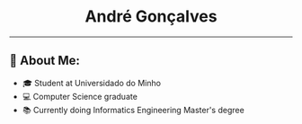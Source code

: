 <h1 align="center">André Gonçalves</h1> 
<!-- :wave: Hi there. My name is André -->

---

## :stars: About Me:
- :mortar_board: Student at Universidado do Minho
- :computer: Computer Science graduate
- :books: Currently doing Informatics Engineering Master's degree
